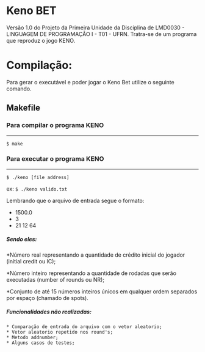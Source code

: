 # Keno BET
Versão 1.0 do Projeto da Primeira Unidade da Disciplina de LMD0030 - LINGUAGEM DE PROGRAMAÇÃO I - T01 - UFRN. Tratra-se de um programa que reproduz o jogo KENO.

# Compilação:

Para gerar o executável e poder jogar o Keno Bet utilize o seguinte comando.

## Makefile
### Para compilar o programa KENO

------------------------------------------------
`$ make`

### Para executar o programa KENO
------------------------------------------------
`$ ./keno [file address] `

ex: `$ ./keno valido.txt`

Lembrando que o arquivo de entrada segue o formato:
* 1500.0
* 3
* 21 12 64
 
##### Sendo eles:

*Número real representando a quantidade de crédito inicial do jogador (initial credit ou IC);

*Número inteiro representando a quantidade de rodadas que serão executadas (number of rounds ou NR);

*Conjunto de até 15 números inteiros únicos em qualquer ordem separados por espaço (chamado de spots).

##### Funcionalidades não realizadas:

    * Comparação de entrada do arquivo com o vetor aleatorio;
    * Vetor aleatorio repetido nos round's;
    * Metodo addnumber;
    * Alguns casos de testes;

